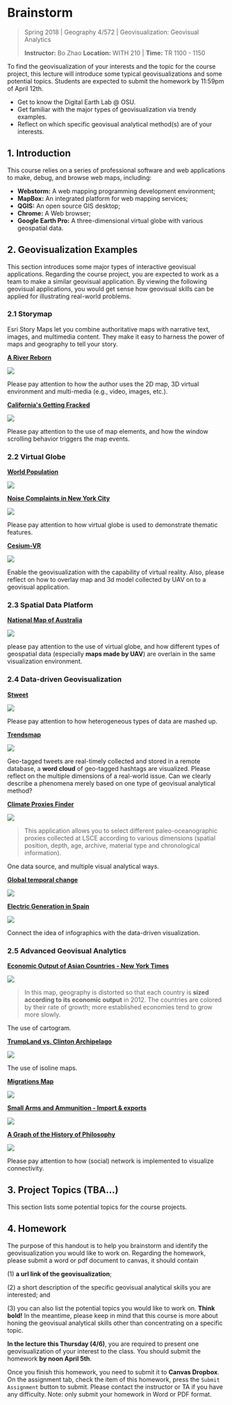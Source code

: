 # Brainstorm

> Spring 2018 | Geography 4/572 | Geovisualization: Geovisual Analytics
>
> **Instructor:** Bo Zhao  **Location:** WITH 210 | **Time:** TR 1100 - 1150

To find the geovisualization of your interests and the topic for the course project, this lecture will introduce some typical geovisualizations and some potential topics. Students are expected to submit the homework by 11:59pm of April 12th.

- Get to know the Digital Earth Lab @ OSU.
- Get familiar with the major types of geovisualization via trendy examples.
- Reflect on which specific geovisual analytical method(s) are of your interests.

## 1. Introduction

This course relies on a series of professional software and web applications to make, debug, and browse web maps, including:

- **Webstorm:** A web mapping programming development environment;
- **MapBox:** An integrated platform for web mapping services;
- **QGIS:** An open source GIS desktop;
- **Chrome:** A Web browser;
- **Google Earth Pro:** A three-dimensional virtual globe with various geospatial data.

## 2\. Geovisualization Examples

This section introduces some major types of interactive geovisual applications. Regarding the course project, you are expected to work as a team to make a similar geovisual application. By viewing the following geovisual applications, you would get sense how geovisual skills can be applied for illustrating real-world problems.

### 2.1 Storymap

Esri Story Maps let you combine authoritative maps with narrative text, images, and multimedia content. They make it easy to harness the power of maps and geography to tell your story.

**[A River Reborn](http://storymaps.esri.com/stories/2015/river-reborn/)**

![](img/river-reborn.png)

Please pay attention to how the author uses the 2D map, 3D virtual environment and multi-media (e.g., video, images, etc.).

**[California's Getting Fracked](http://www.facesoffracking.org/data-visualization/)**

![](img/cali-fracked.png)

Please pay attention to the use of map elements, and how the window scrolling behavior triggers the map events.

### 2.2 Virtual Globe

**[World Population](https://globe.chromeexperiments.com/)**

![](img/world-pop.png)

**[Noise Complaints in New York City](http://rawgit.com/jakobzhao/noise_complaints/master/index.html)**

![](img/noise_compaint.png)

Please pay attention to how virtual globe is used to demonstrate thematic features.

**[Cesium-VR](https://github.com/NICTA/cesium-vr)**

![](img/vr-cesium.png)

Enable the geovisualization with the capability of virtual reality. Also, please reflect on how to overlay map and 3d model collected by UAV on to a geovisual application.

### 2.3 Spatial Data Platform

**[National Map of Australia](http://nationalmap.gov.au/)**

![](img/terria.png)

please pay attention to the use of virtual globe, and how different types of geospatial data (especially **maps made by UAV**) are overlain in the same visualization environment.

### 2.4 Data-driven Geovisualization

**[Stweet](http://www.we-love-the.net/Stweet/index.php?location=Portland,US)**

![](img/stweet.png)

Please pay attention to how heterogeneous types of data are mashed up.

**[Trendsmap](img/trendsmap.png)**

![](img/trendsmap.png)

Geo-tagged tweets are real-timely collected and stored in a remote database, a **word cloud** of geo-tagged hashtags are visualized. Please reflect on the multiple dimensions of a real-world issue. Can we clearly describe a phenomena merely based on one type of geovisual analytical method?

**[Climate Proxies Finder](http://climateproxiesfinder.ipsl.fr/)**

![](img/climate-proxies-finder.png)

> This application allows you to select different paleo-oceanographic proxies collected at LSCE according to various dimensions (spatial position, depth, age, archive, material type and chronological information).

One data source, and multiple visual analytical ways.

**[Global temporal change](http://blogs.reading.ac.uk/climate-lab-book/files/2016/05/spiral_optimized.gif)**

![](img/climate-change-spiral.png)

**[Electric Generation in Spain](http://energia.ningunaparte.net/en/)**

![](img/electric-generation.png)

Connect the idea of infographics with the data-driven visualization.

### 2.5 Advanced Geovisual Analytics

**[Economic Output of Asian Countries - New York Times](http://www.nytimes.com/interactive/2013/04/08/business/global/asia-map.html)**

![](img/cartogram.png)

> In this map, geography is distorted so that each country is **sized according to its economic output** in 2012. The countries are colored by their rate of growth; more established economies tend to grow more slowly.

The use of cartogram.

**[TrumpLand vs. Clinton Archipelago](http://www.vividmaps.com/2016/12/trumpland-and-clinton-archipelago.html)**

![](img/trumpland.png)

The use of isoline maps.

**[Migrations Map](http://migrationsmap.net/#/COD/arrivals)**

![](img/migrationmap.png)

**[Small Arms and Ammunition - Import & exports](https://armsglobe.chromeexperiments.com/)**

![](img/firearms-import.png)

**[A Graph of the History of Philosophy](http://www.designandanalytics.com/philosophers-gephi/)**

![](img/graph-history-phil.png)

Please pay attention to how (social) network is implemented to visualize connectivity.

## 3\. Project Topics (TBA...)

This section lists some potential topics for the course projects.



## 4\. Homework

The purpose of this handout is to help you brainstorm and identify the geovisualization you would like to work on. Regarding the homework, please submit a word or pdf document to canvas, it should contain

(1) **a url link of the geovisualization**;

(2) a short description of the specific geovisual analytical skills you are interested; and

(3) you can also list the potential topics you would like to work on. **Think bold!** In the meantime, please keep in mind that this course is more about honing the geovisual analytical skills other than concentrating on a specific topic.

**In the lecture this Thursday (4/6)**, you are required to present one geovisualization of your interest to the class.  You should submit the homework **by noon April 5th**.

Once you finish this homework, you need to submit it to **Canvas Dropbox**. On the assignment tab,  check the item of this homework, press the `Submit Assignment` button to submit. Please contact the instructor or TA if you have any difficulty. Note: only submit your homework in Word or PDF format.